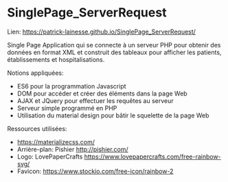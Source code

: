 # SinglePage_ServerRequest

Lien: https://patrick-lainesse.github.io/SinglePage_ServerRequest/

Single Page Application qui se connecte à un serveur PHP pour obtenir des données en format XML et construit des tableaux
pour afficher les patients, établissements et hospitalisations.

Notions appliquées:
- ES6 pour la programmation Javascript
- DOM pour accéder et créer des éléments dans la page Web
- AJAX et JQuery pour effectuer les requêtes au serveur
- Serveur simple programmé en PHP
- Utilisation du material design pour bâtir le squelette de la page Web

Ressources utilisées:
- https://materializecss.com/
- Arrière-plan: Pishier http://pishier.com/
- Logo: LovePaperCrafts https://www.lovepapercrafts.com/free-rainbow-svg/
- Favicon: https://www.stockio.com/free-icon/rainbow-2
